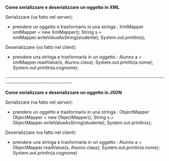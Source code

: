 **Come serializzare e deserializzare un oggetto in XML**

Serializzare (va fatto nel server): 
 - prendere un oggetto e trasformarlo in una stringa : 
     XmlMapper xmlMapper = new XmlMapper();
     String s = xmlMapper.writeValueAsString(studente);
     System.out.println(s);

Deserializzare (va fatto nel client): 
 - prendere una stringa e trasformarla in un oggetto :
     Alunno a = xmlMapper.readValue(s, Alunno.class);
     System.out.println(a.nome);
     System.out.println(a.cognome);
 
*---------------------------------------------------------------------------------------------------------------*

**Come serializzare e deserializzare un oggetto in JSON**

Serializzare (va fatto nel server): 
 - prendere un oggetto e trasformarlo in una stringa : 
     ObjectMapper ObjectMapper = new ObjectMapper();
     String s = ObjectMapper.writeValueAsString(studente);
     System.out.println(s);

Deserializzare (va fatto nel client): 
 - prendere una stringa e trasformarla in un oggetto :
     Alunno a = ObjectMapper.readValue(s, Alunno.class);
     System.out.println(a.nome);
     System.out.println(a.cognome)